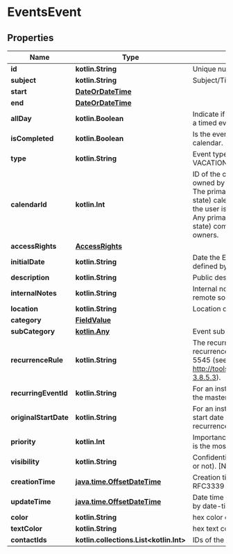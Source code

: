 
# EventsEvent

## Properties
Name | Type | Description | Notes
------------ | ------------- | ------------- | -------------
**id** | **kotlin.String** | Unique numerical identifier. | 
**subject** | **kotlin.String** | Subject/Title of the Event. | 
**start** | [**DateOrDateTime**](DateOrDateTime.md) |  | 
**end** | [**DateOrDateTime**](DateOrDateTime.md) |  | 
**allDay** | **kotlin.Boolean** | Indicate if the event is an all-day event or a timed event. | 
**isCompleted** | **kotlin.Boolean** | Is the event part of a completed/done calendar. | 
**type** | **kotlin.String** | Event type (CALL, LETTER, MEETING, VACATION, FILE, NOTE) | 
**calendarId** | **kotlin.Int** | ID of the calendar owning this Event. If owned by many users, calendarId will be - The primary ( or completed depending on state) calendar ID of the connected user if the user is the he is one of the owners. - Any primary ( or completed depending on state) completed calendar ID of one of the owners. | 
**accessRights** | [**AccessRights**](AccessRights.md) |  | 
**initialDate** | **kotlin.String** | Date the Event was initially scheduled. As defined by full-date - RFC3339 |  [optional]
**description** | **kotlin.String** | Public description of the Event. |  [optional]
**internalNotes** | **kotlin.String** | Internal notes on the Event. Not synced on remote sources. |  [optional]
**location** | **kotlin.String** | Location of the event in free-text form. |  [optional]
**category** | [**FieldValue**](FieldValue.md) |  |  [optional]
**subCategory** | [**kotlin.Any**](.md) | Event sub category |  [optional]
**recurrenceRule** | **kotlin.String** | The recurrence rule for this event. The recurrence is a string conform to RFC 5545 (see RRULE http://tools.ietf.org/html/rfc5545#section-3.8.5.3). |  [optional]
**recurringEventId** | **kotlin.String** | For an instance of recurring event, ID of the master event. |  [optional]
**originalStartDate** | **kotlin.String** | For an instance of recurring event, original start date of the event according to the recurrence rule. |  [optional]
**priority** | **kotlin.Int** | Importance/Priority of an event or task. 5 is the most important. |  [optional]
**visibility** | **kotlin.String** | Confidentiality level of the Event (private or not). [NORMAL, PRIVATE] |  [optional]
**creationTime** | [**java.time.OffsetDateTime**](java.time.OffsetDateTime.md) | Creation time. As defined by date-time - RFC3339 |  [optional]
**updateTime** | [**java.time.OffsetDateTime**](java.time.OffsetDateTime.md) | Date time of last modification. As defined by date-time - RFC3339 |  [optional]
**color** | **kotlin.String** | hex color of this event background |  [optional]
**textColor** | **kotlin.String** | hex text color of this event |  [optional]
**contactIds** | **kotlin.collections.List&lt;kotlin.Int&gt;** | IDs of the contacts linked to this Event |  [optional]



